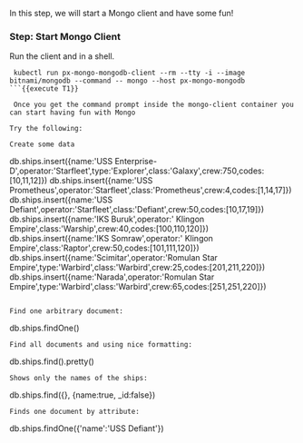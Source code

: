 In this step, we will start a Mongo client and have some fun!

### Step: Start Mongo Client

Run the client and in a shell.
```
 kubectl run px-mongo-mongodb-client --rm --tty -i --image bitnami/mongodb --command -- mongo --host px-mongo-mongodb
```{{execute T1}}

 Once you get the command prompt inside the mongo-client container you can start having fun with Mongo

Try the following:

Create some data
```
db.ships.insert({name:'USS Enterprise-D',operator:'Starfleet',type:'Explorer',class:'Galaxy',crew:750,codes:[10,11,12]})
db.ships.insert({name:'USS Prometheus',operator:'Starfleet',class:'Prometheus',crew:4,codes:[1,14,17]})
db.ships.insert({name:'USS Defiant',operator:'Starfleet',class:'Defiant',crew:50,codes:[10,17,19]})
db.ships.insert({name:'IKS Buruk',operator:' Klingon Empire',class:'Warship',crew:40,codes:[100,110,120]})
db.ships.insert({name:'IKS Somraw',operator:' Klingon Empire',class:'Raptor',crew:50,codes:[101,111,120]})
db.ships.insert({name:'Scimitar',operator:'Romulan Star Empire',type:'Warbird',class:'Warbird',crew:25,codes:[201,211,220]})
db.ships.insert({name:'Narada',operator:'Romulan Star Empire',type:'Warbird',class:'Warbird',crew:65,codes:[251,251,220]})
```{{execute T1}}

Find one arbitrary document:
```
db.ships.findOne()
```{{execute T1}}
Find all documents and using nice formatting:
```
db.ships.find().pretty()
```{{execute T1}}
Shows only the names of the ships:
```
db.ships.find({}, {name:true, _id:false})
```{{execute T1}}
Finds one document by attribute:
```
db.ships.findOne({'name':'USS Defiant'})
```{{execute T1}}

